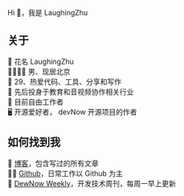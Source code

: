 Hi 👋，我是 LaughingZhu

## 关于

📛 花名  LaughingZhu  
👨‍👩‍👦‍👦 男、现居北京  
🤲 29、热爱代码、工具、分享和写作  
💼 先后投身于教育和音视频协作相关行业  
🏡 目前自由工作者  
🖥️ 开源爱好者， devNow 开源项目的作者

## 如何找到我

📡 [博客](https://laughingzhu.cn/)，包含写过的所有文章  
👨‍💻 [Github](https://github.com/LaughingZhu)，日常工作以 Github 为主  
📅 [DewNow Weekly](https://devnow.laughingzhu.cn/)，开发技术周刊，每周一早上更新
